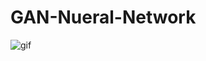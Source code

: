 # GAN-Nueral-Network

![gif](https://github.com/yasirrustam06/GAN-Nueral-Network/assets/98689629/ebf8f11b-3042-4d14-a542-6882033eb660)
